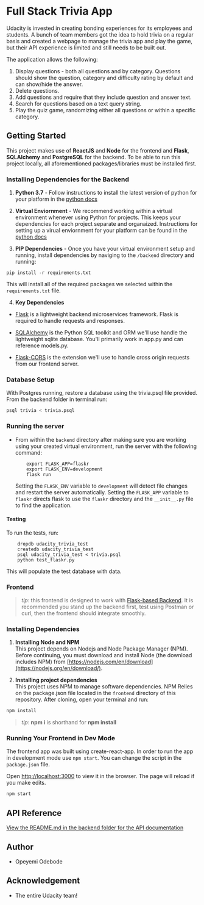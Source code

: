 # Full Stack Trivia App

Udacity is invested in creating bonding experiences for its employees and students. A bunch of team members got the idea to hold trivia on a regular basis and created a webpage to manage the trivia app and play the game, but their API experience is limited and still needs to be built out.

The application allows the following:

1. Display questions - both all questions and by category. Questions should show the question, category and difficulty rating by default and can show/hide the answer.
2. Delete questions.
3. Add questions and require that they include question and answer text.
4. Search for questions based on a text query string.
5. Play the quiz game, randomizing either all questions or within a specific category.


## Getting Started

This project makes use of **ReactJS** and **Node** for the frontend and **Flask**, **SQLAlchemy** and **PostgreSQL** for the backend. To be able to run this project locally, all aforementioned packages/libraries must be installed first.


### Installing Dependencies for the Backend

1. **Python 3.7** - Follow instructions to install the latest version of python for your platform in the [python docs](https://docs.python.org/3/using/unix.html#getting-and-installing-the-latest-version-of-python)


2. **Virtual Enviornment** - We recommend working within a virtual environment whenever using Python for projects. This keeps your dependencies for each project separate and organaized. Instructions for setting up a virual enviornment for your platform can be found in the [python docs](https://packaging.python.org/guides/installing-using-pip-and-virtual-environments/)


3. **PIP Dependencies** - Once you have your virtual environment setup and running, install dependencies by naviging to the `/backend` directory and running:
```
pip install -r requirements.txt
```
This will install all of the required packages we selected within the `requirements.txt` file.

4. **Key Dependencies**
 - [Flask](http://flask.pocoo.org/)  is a lightweight backend microservices framework. Flask is required to handle requests and responses.

 - [SQLAlchemy](https://www.sqlalchemy.org/) is the Python SQL toolkit and ORM we'll use handle the lightweight sqlite database. You'll primarily work in app.py and can reference models.py.

 - [Flask-CORS](https://flask-cors.readthedocs.io/en/latest/#) is the extension we'll use to handle cross origin requests from our frontend server.

### Database Setup
With Postgres running, restore a database using the trivia.psql file provided. From the backend folder in terminal run:
```bash
psql trivia < trivia.psql
```

### Running the server

- From within the `backend` directory after making sure you are working using your created virtual environment, run the server with the following command:
  ```
      export FLASK_APP=flaskr
      export FLASK_ENV=development
      flask run
  ```
  Setting the `FLASK_ENV` variable to `development` will detect file changes and restart the server automatically. Setting the `FLASK_APP` variable to `flaskr` directs flask to use the `flaskr` directory and the `__init__.py` file to find the application.

#### Testing

To run the tests, run:

```
    dropdb udacity_trivia_test
    createdb udacity_trivia_test
    psql udacity_trivia_test < trivia.psql
    python test_flaskr.py
```

This will populate the test database with data.


### Frontend

> _tip_: this frontend is designed to work with [Flask-based Backend](../backend). It is recommended you stand up the backend first, test using Postman or curl, then the frontend should integrate smoothly.

### Installing Dependencies

1. **Installing Node and NPM**<br>
This project depends on Nodejs and Node Package Manager (NPM). Before continuing, you must download and install Node (the download includes NPM) from [https://nodejs.com/en/download](https://nodejs.org/en/download/).

2. **Installing project dependencies**<br>
This project uses NPM to manage software dependencies. NPM Relies on the package.json file located in the `frontend` directory of this repository. After cloning, open your terminal and run:
```bash
npm install
```
>_tip_: **npm i** is shorthand for **npm install**


### Running Your Frontend in Dev Mode

The frontend app was built using create-react-app. In order to run the app in development mode use ```npm start```. You can change the script in the ```package.json``` file.

Open [http://localhost:3000](http://localhost:3000) to view it in the browser. The page will reload if you make edits.<br>

```bash
npm start
```

## API Reference

[View the README.md in the backend folder for the API documentation](./backend/README.md)

## Author

- Opeyemi Odebode

## Acknowledgement

- The entire Udacity team!
